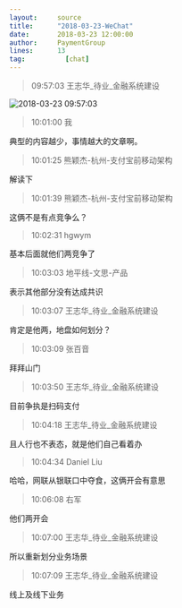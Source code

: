 ```yaml
---
layout:     source 
title:      "2018-03-23-WeChat"
date:       2018-03-23 12:00:00
author:     PaymentGroup
lines:      13 
tag:		  [chat]
---
```

> 09:57:03  王志华_待业_金融系统建设  
   
![2018-03-23 09:57:03](http://static.cocolian.org/img/20180323_095703.png) 
   
> 10:01:00  我  
   
典型的内容越少，事情越大的文章啊。   
   
> 10:01:25  熊颖杰-杭州-支付宝前移动架构  
   
解读下  
   
> 10:01:39  熊颖杰-杭州-支付宝前移动架构  
   
这俩不是有点竞争么？  
   
> 10:02:31  hgwym  
   
基本后面就他们两竞争了  
   
> 10:03:03  地平线-文思-产品  
   
表示其他部分没有达成共识  
   
> 10:03:07  王志华_待业_金融系统建设  
   
肯定是他两，地盘如何划分？  
   
> 10:03:09  张百音  
   
拜拜山门  
   
> 10:03:50  王志华_待业_金融系统建设  
   
目前争执是扫码支付  
   
> 10:04:18  王志华_待业_金融系统建设  
   
且人行也不表态，就是他们自己看着办  
   
> 10:04:34  Daniel Liu  
   
哈哈，网联从银联口中夺食，这俩开会有意思  
   
> 10:06:08  右军  
   
他们两开会   
   
> 10:07:00  王志华_待业_金融系统建设  
   
所以重新划分业务场景  
   
> 10:07:09  王志华_待业_金融系统建设  
   
线上及线下业务  
   

